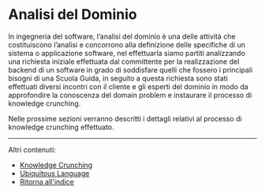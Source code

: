 # Analisi del Dominio

In ingegneria del software, l’analisi del dominio è una delle attività che costituiscono l’analisi e concorrono alla definizione delle specifiche di un sistema o applicazione software, nel effettuarla siamo partiti analizzando una richiesta iniziale effettuata dal committente per la realizzazione del backend di un software in grado di soddisfare quelli che fossero i principali bisogni di una Scuola Guida, in seguito a questa richiesta sono stati effettuati diversi incontri con il cliente e gli esperti del dominio in modo da approfondire la conoscenza del domain problem e instaurare il processo di knowledge crunching.

Nelle prossime sezioni verranno descritti i dettagli relativi al processo di knowledge crunching effettuato.

---
Altri contenuti:
- [Knowledge Crunching](KnowledgeCrunching.md)
- [Ubiquitous Language](UbiquitousLanguage.md)
- [Ritorna all'indice](../../index.md)